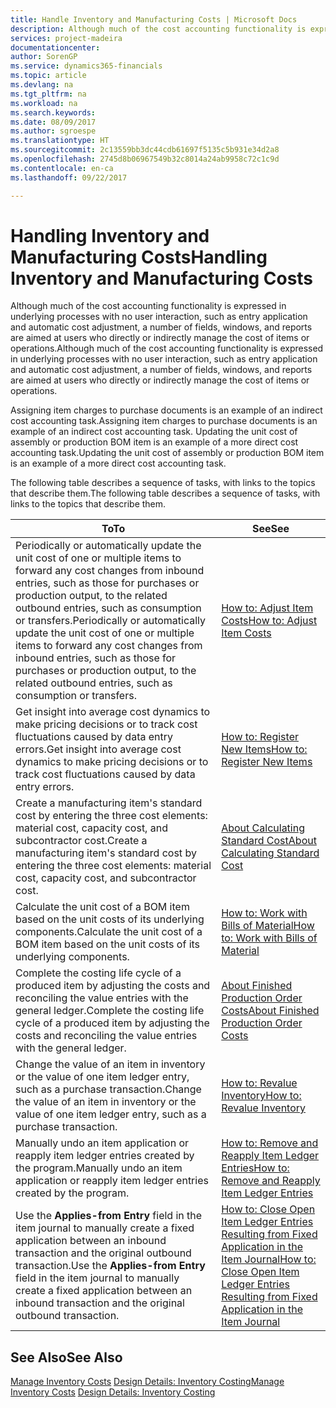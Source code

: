 ```yaml
---
title: Handle Inventory and Manufacturing Costs | Microsoft Docs
description: Although much of the cost accounting functionality is expressed in underlying processes with no user interaction, such as entry application and automatic cost adjustment, a number of fields, windows, and reports are aimed at users who directly or indirectly manage the cost of items or operations.
services: project-madeira
documentationcenter: 
author: SorenGP
ms.service: dynamics365-financials
ms.topic: article
ms.devlang: na
ms.tgt_pltfrm: na
ms.workload: na
ms.search.keywords: 
ms.date: 08/09/2017
ms.author: sgroespe
ms.translationtype: HT
ms.sourcegitcommit: 2c13559bb3dc44cdb61697f5135c5b931e34d2a8
ms.openlocfilehash: 2745d8b06967549b32c8014a24ab9958c72c1c9d
ms.contentlocale: en-ca
ms.lasthandoff: 09/22/2017

---
```

# <a name="handling-inventory-and-manufacturing-costs"></a><span data-ttu-id="be22b-103">Handling Inventory and Manufacturing Costs</span><span class="sxs-lookup"><span data-stu-id="be22b-103">Handling Inventory and Manufacturing Costs</span></span>
<span data-ttu-id="be22b-104">Although much of the cost accounting functionality is expressed in underlying processes with no user interaction, such as entry application and automatic cost adjustment, a number of fields, windows, and reports are aimed at users who directly or indirectly manage the cost of items or operations.</span><span class="sxs-lookup"><span data-stu-id="be22b-104">Although much of the cost accounting functionality is expressed in underlying processes with no user interaction, such as entry application and automatic cost adjustment, a number of fields, windows, and reports are aimed at users who directly or indirectly manage the cost of items or operations.</span></span>  

 <span data-ttu-id="be22b-105">Assigning item charges to purchase documents is an example of an indirect cost accounting task.</span><span class="sxs-lookup"><span data-stu-id="be22b-105">Assigning item charges to purchase documents is an example of an indirect cost accounting task.</span></span> <span data-ttu-id="be22b-106">Updating the unit cost of assembly or production BOM item is an example of a more direct cost accounting task.</span><span class="sxs-lookup"><span data-stu-id="be22b-106">Updating the unit cost of assembly or production BOM item is an example of a more direct cost accounting task.</span></span>  

 <span data-ttu-id="be22b-107">The following table describes a sequence of tasks, with links to the topics that describe them.</span><span class="sxs-lookup"><span data-stu-id="be22b-107">The following table describes a sequence of tasks, with links to the topics that describe them.</span></span>   

|<span data-ttu-id="be22b-108">**To**</span><span class="sxs-lookup"><span data-stu-id="be22b-108">**To**</span></span>|<span data-ttu-id="be22b-109">**See**</span><span class="sxs-lookup"><span data-stu-id="be22b-109">**See**</span></span>|  
|------------|-------------|  
|<span data-ttu-id="be22b-110">Periodically or automatically update the unit cost of one or multiple items to forward any cost changes from inbound entries, such as those for purchases or production output, to the related outbound entries, such as consumption or transfers.</span><span class="sxs-lookup"><span data-stu-id="be22b-110">Periodically or automatically update the unit cost of one or multiple items to forward any cost changes from inbound entries, such as those for purchases or production output, to the related outbound entries, such as consumption or transfers.</span></span>|[<span data-ttu-id="be22b-111">How to: Adjust Item Costs</span><span class="sxs-lookup"><span data-stu-id="be22b-111">How to: Adjust Item Costs</span></span>](inventory-how-adjust-item-costs.md)|  
|<span data-ttu-id="be22b-112">Get insight into average cost dynamics to make pricing decisions or to track cost fluctuations caused by data entry errors.</span><span class="sxs-lookup"><span data-stu-id="be22b-112">Get insight into average cost dynamics to make pricing decisions or to track cost fluctuations caused by data entry errors.</span></span>|[<span data-ttu-id="be22b-113">How to: Register New Items</span><span class="sxs-lookup"><span data-stu-id="be22b-113">How to: Register New Items</span></span>](inventory-how-register-new-items.md)|  
|<span data-ttu-id="be22b-114">Create a manufacturing item's standard cost by entering the three cost elements: material cost, capacity cost, and subcontractor cost.</span><span class="sxs-lookup"><span data-stu-id="be22b-114">Create a manufacturing item's standard cost by entering the three cost elements: material cost, capacity cost, and subcontractor cost.</span></span>|[<span data-ttu-id="be22b-115">About Calculating Standard Cost</span><span class="sxs-lookup"><span data-stu-id="be22b-115">About Calculating Standard Cost</span></span>](finance-about-calculating-standard-cost.md)|  
|<span data-ttu-id="be22b-116">Calculate the unit cost of a BOM item based on the unit costs of its underlying components.</span><span class="sxs-lookup"><span data-stu-id="be22b-116">Calculate the unit cost of a BOM item based on the unit costs of its underlying components.</span></span>|[<span data-ttu-id="be22b-117">How to: Work with Bills of Material</span><span class="sxs-lookup"><span data-stu-id="be22b-117">How to: Work with Bills of Material</span></span>](inventory-how-work-BOMs.md)|  
|<span data-ttu-id="be22b-118">Complete the costing life cycle of a produced item by adjusting the costs and reconciling the value entries with the general ledger.</span><span class="sxs-lookup"><span data-stu-id="be22b-118">Complete the costing life cycle of a produced item by adjusting the costs and reconciling the value entries with the general ledger.</span></span>|[<span data-ttu-id="be22b-119">About Finished Production Order Costs</span><span class="sxs-lookup"><span data-stu-id="be22b-119">About Finished Production Order Costs</span></span>](finance-about-finished-production-order-costs.md)|  
|<span data-ttu-id="be22b-120">Change the value of an item in inventory or the value of one item ledger entry, such as a purchase transaction.</span><span class="sxs-lookup"><span data-stu-id="be22b-120">Change the value of an item in inventory or the value of one item ledger entry, such as a purchase transaction.</span></span>|[<span data-ttu-id="be22b-121">How to: Revalue Inventory</span><span class="sxs-lookup"><span data-stu-id="be22b-121">How to: Revalue Inventory</span></span>](inventory-how-revalue-inventory.md)|
|<span data-ttu-id="be22b-122">Manually undo an item application or reapply item ledger entries created by the program.</span><span class="sxs-lookup"><span data-stu-id="be22b-122">Manually undo an item application or reapply item ledger entries created by the program.</span></span>|[<span data-ttu-id="be22b-123">How to: Remove and Reapply Item Ledger Entries</span><span class="sxs-lookup"><span data-stu-id="be22b-123">How to: Remove and Reapply Item Ledger Entries</span></span>](finance-how-to-remove-and-reapply-item-entries.md)|  
|<span data-ttu-id="be22b-124">Use the **Applies-from Entry** field in the item journal to manually create a fixed application between an inbound transaction and the original outbound transaction.</span><span class="sxs-lookup"><span data-stu-id="be22b-124">Use the **Applies-from Entry** field in the item journal to manually create a fixed application between an inbound transaction and the original outbound transaction.</span></span>|[<span data-ttu-id="be22b-125">How to: Close Open Item Ledger Entries Resulting from Fixed Application in the Item Journal</span><span class="sxs-lookup"><span data-stu-id="be22b-125">How to: Close Open Item Ledger Entries Resulting from Fixed Application in the Item Journal</span></span>](finance-how-to-close-open-item-ledger-entries-resulting-from-fixed-application-in-the-item-journal.md)|  

## <a name="see-also"></a><span data-ttu-id="be22b-126">See Also</span><span class="sxs-lookup"><span data-stu-id="be22b-126">See Also</span></span>  
<span data-ttu-id="be22b-127">[Manage Inventory Costs](finance-manage-inventory-costs.md)
[Design Details: Inventory Costing](design-details-inventory-costing.md)</span><span class="sxs-lookup"><span data-stu-id="be22b-127">[Manage Inventory Costs](finance-manage-inventory-costs.md)
[Design Details: Inventory Costing](design-details-inventory-costing.md)</span></span>

